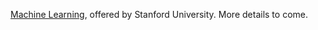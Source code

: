 [Machine Learning](https://www.coursera.org/learn/machine-learning), offered by Stanford University. More details to come.